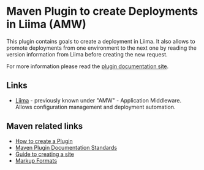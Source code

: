 # Maven Plugin to create Deployments in Liima (AMW)

This plugin contains goals to create a deployment in Liima. It also allows to promote deployments from one
environment to the next one by reading the version information from Liima before creating the new request.

For more information please read the [plugin documentation site](https://liimaorg.github.io/liima-maven-plugin/index.html).


## Links

 * [Liima](http://www.liima.org/) - previously known under "AMW" - Application Middleware. Allows configuration management and deployment automation.


## Maven related links

 * [How to create a Plugin](https://maven.apache.org/plugin-tools/maven-plugin-plugin/)
 * [Maven Plugin Documentation Standards](http://maven.apache.org/guides/development/guide-plugin-documentation.html)
 * [Guide to creating a site](https://maven.apache.org/guides/mini/guide-site.html)
 * [Markup Formats](http://maven.apache.org/doxia/index.html)
